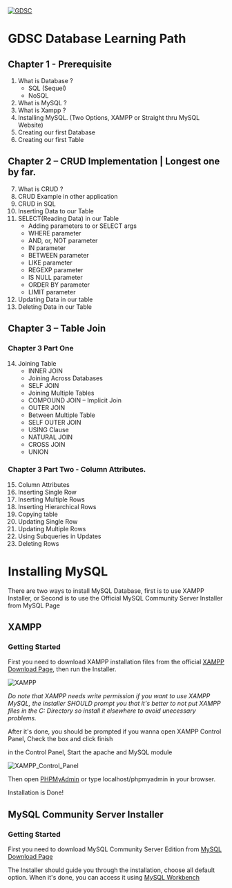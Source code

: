 [![GDSC](https://i.postimg.cc/qRP6BRqZ/GDSC-Database-Horizontal-color.png)](https://gdsc.community.dev/universitas-sultan-ageng-tirtayasa/)
# GDSC Database Learning Path

## Chapter 1 - Prerequisite
1.	What is Database ? 
    - SQL (Sequel)
    - NoSQL
2.	What is MySQL ?
3.	What is Xampp ?
4.	Installing MySQL. (Two Options, XAMPP or Straight thru MySQL Website)
5.	Creating our first Database
6.	Creating our first Table
## Chapter 2 – CRUD Implementation | Longest one by far.
7.	What is CRUD ?
8.	CRUD Example in other application
9.	CRUD in SQL
10.	Inserting Data to our Table
11.	SELECT(Reading Data) in our Table
	- Adding parameters to or SELECT args
	- WHERE parameter
	- AND, or, NOT parameter
    - IN parameter
    - BETWEEN parameter
    - LIKE parameter
    - REGEXP parameter
    -	IS NULL parameter
    -	ORDER BY parameter
	- LIMIT parameter
12. Updating Data in our table 
13. Deleting Data in our Table
## Chapter 3 – Table Join
### Chapter 3 Part One
14.	Joining Table 
	  - INNER JOIN
	  - Joining Across Databases
	  - SELF JOIN
	  - Joining Multiple Tables
	  - COMPOUND JOIN – Implicit Join
	  - OUTER JOIN
	  - Between Multiple Table 
	  - SELF OUTER JOIN
	  - USING Clause
	  - NATURAL JOIN
	  - CROSS JOIN
	  - UNION
### Chapter 3 Part Two - Column Attributes.
15.	Column Attributes
16.	Inserting Single Row
17.	Inserting Multiple Rows
18.	Inserting Hierarchical Rows
19.	Copying table
20.	Updating Single Row
21.	Updating Multiple Rows
22.	Using Subqueries in Updates
23.	Deleting Rows


# Installing MySQL
There are two ways to install MySQL Database, first is to use XAMPP Installer, or Second is to use the Official MySQL Community Server Installer from MySQL Page

## XAMPP
### Getting Started
First you need to download XAMPP installation files from the official [XAMPP Download Page](https://www.apachefriends.org/download.html), then run the Installer.

![XAMPP](https://i.postimg.cc/K8s6qnrx/image.png)

_Do note that XAMPP needs write permission if you want to use XAMPP MySQL, the installer SHOULD prompt you that it's better to not put XAMPP files in the C: Directory so install it elsewhere to avoid unecessary problems._

After it's done, you should be prompted if you wanna open XAMPP Control Panel, Check the box and click finish

in the Control Panel, Start the apache and MySQL module

![XAMPP_Control_Panel](https://i.postimg.cc/6qFKmgvV/image.png)

Then open [PHPMyAdmin](http://localhost/phpmyadmin) or type localhost/phpmyadmin in your browser.

Installation is Done!

## MySQL Community Server Installer
### Getting Started
First you need to download MySQL Community Server Edition from [MySQL Download Page](https://dev.mysql.com/downloads/windows/installer/8.0.html)

The Installer should guide you through the installation, choose all default option. When it's done, you can access it using [MySQL Workbench](https://dev.mysql.com/downloads/workbench/)


